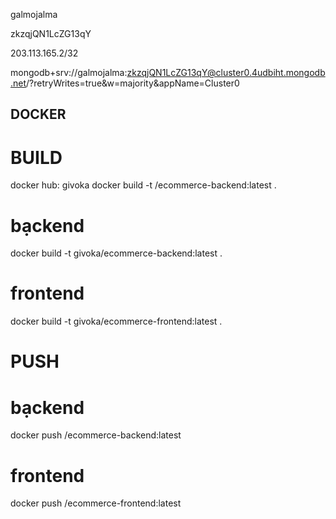 galmojalma

zkzqjQN1LcZG13qY

203.113.165.2/32


mongodb+srv://galmojalma:zkzqjQN1LcZG13qY@cluster0.4udbiht.mongodb.net/?retryWrites=true&w=majority&appName=Cluster0




## DOCKER

# BUILD
docker hub: givoka
docker build -t <your-dockerhub-username>/ecommerce-backend:latest .
# bạckend
docker build -t givoka/ecommerce-backend:latest .
# frontend
docker build -t givoka/ecommerce-frontend:latest .


# PUSH
# bạckend
docker push <your-dockerhub-username>/ecommerce-backend:latest
# frontend
docker push <your-dockerhub-username>/ecommerce-frontend:latest